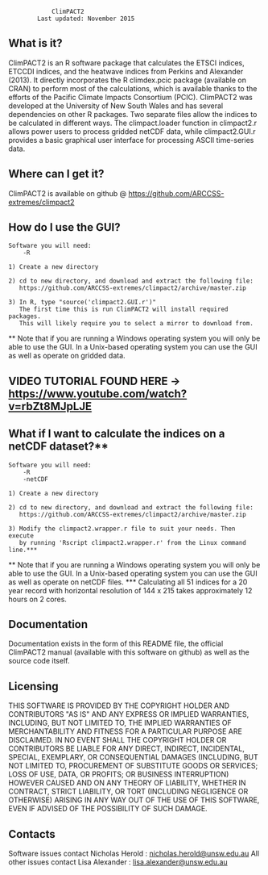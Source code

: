 

				ClimPACT2
			Last updated: November 2015


  What is it?
  -----------
  
  ClimPACT2 is an R software package that calculates the ETSCI indices, ETCCDI 
  indices, and the heatwave indices from Perkins and Alexander (2013). It directly 
  incorporates the R climdex.pcic package (available on CRAN) to perform most 
  of the calculations, which is available thanks to the efforts of the Pacific 
  Climate Impacts Consortium (PCIC). ClimPACT2 was developed at the University of 
  New South Wales and has several dependencies on other R packages. Two separate 
  files allow the indices to be calculated in different ways. The climpact.loader 
  function in climpact2.r allows power users to process gridded netCDF data, while
  climpact2.GUI.r provides a basic graphical user interface for processing ASCII 
  time-series data.
  
  
  Where can I get it?
  -------------------
  
  ClimPACT2 is available on github @ https://github.com/ARCCSS-extremes/climpact2
  

  How do I use the GUI?
  ---------------------

    Software you will need:
        -R

    1) Create a new directory

    2) cd to new directory, and download and extract the following file:
       https://github.com/ARCCSS-extremes/climpact2/archive/master.zip

    3) In R, type "source('climpact2.GUI.r')"
       The first time this is run ClimPACT2 will install required packages.
       This will likely require you to select a mirror to download from.
 
  ** Note that if you are running a Windows operating system you will only 
     be able to use the GUI. In a Unix-based operating system you can use 
     the GUI as well as operate on gridded data.


  VIDEO TUTORIAL FOUND HERE -> https://www.youtube.com/watch?v=rbZt8MJpLJE
  ------------------------------------------------------------------------


  What if I want to calculate the indices on a netCDF dataset?**
  --------------------------------------------------------------

    Software you will need:
        -R
        -netCDF

    1) Create a new directory

    2) cd to new directory, and download and extract the following file:
       https://github.com/ARCCSS-extremes/climpact2/archive/master.zip

    3) Modify the climpact2.wrapper.r file to suit your needs. Then execute 
       by running 'Rscript climpact2.wrapper.r' from the Linux command line.***

  ** Note that if you are running a Windows operating system you will only
     be able to use the GUI. In a Unix-based operating system you can use
     the GUI as well as operate on netCDF files.
  *** Calculating all 51 indices for a 20 year record with horizontal resolution 
      of 144 x 215 takes approximately 12 hours on 2 cores. 


  Documentation
  -------------
  
  Documentation exists in the form of this README file, the official ClimPACT2
  manual (available with this software on github) as well as the source code
  itself.

  
  Licensing
  ---------

  THIS SOFTWARE IS PROVIDED BY THE COPYRIGHT HOLDER AND CONTRIBUTORS "AS IS" AND
  ANY EXPRESS OR IMPLIED WARRANTIES, INCLUDING, BUT NOT LIMITED TO, THE IMPLIED
  WARRANTIES OF MERCHANTABILITY AND FITNESS FOR A PARTICULAR PURPOSE ARE
  DISCLAIMED. IN NO EVENT SHALL THE COPYRIGHT HOLDER OR CONTRIBUTORS BE LIABLE
  FOR ANY DIRECT, INDIRECT, INCIDENTAL, SPECIAL, EXEMPLARY, OR CONSEQUENTIAL
  DAMAGES (INCLUDING, BUT NOT LIMITED TO, PROCUREMENT OF SUBSTITUTE GOODS OR
  SERVICES; LOSS OF USE, DATA, OR PROFITS; OR BUSINESS INTERRUPTION) HOWEVER
  CAUSED AND ON ANY THEORY OF LIABILITY, WHETHER IN CONTRACT, STRICT LIABILITY,
  OR TORT (INCLUDING NEGLIGENCE OR OTHERWISE) ARISING IN ANY WAY OUT OF THE USE
  OF THIS SOFTWARE, EVEN IF ADVISED OF THE POSSIBILITY OF SUCH DAMAGE.  
  

  Contacts
  --------
  
  Software issues contact Nicholas Herold : nicholas.herold@unsw.edu.au
  All other issues contact Lisa Alexander : lisa.alexander@unsw.edu.au

